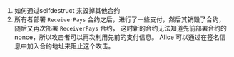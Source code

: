 1. 如何通过selfdestruct 来毁掉其他合约
2. 所有者部署 `ReceiverPays` 合约之后，进行了一些支付，然后其销毁了合约， 随后又再次部署 `ReceiverPays` 合约， 这时新的合约无法知道先前部署合约的 nonce，所以攻击者可以再次利用先前的支付信息。 Alice 可以通过在签名信息中加入合约地址来阻止这个攻击。